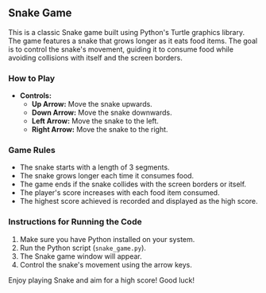 ## Snake Game

This is a classic Snake game built using Python's Turtle graphics library. The game features a snake that grows longer as it eats food items. The goal is to control the snake's movement, guiding it to consume food while avoiding collisions with itself and the screen borders.

### How to Play
- **Controls:**
  - **Up Arrow:** Move the snake upwards.
  - **Down Arrow:** Move the snake downwards.
  - **Left Arrow:** Move the snake to the left.
  - **Right Arrow:** Move the snake to the right.

### Game Rules
- The snake starts with a length of 3 segments.
- The snake grows longer each time it consumes food.
- The game ends if the snake collides with the screen borders or itself.
- The player's score increases with each food item consumed.
- The highest score achieved is recorded and displayed as the high score.

### Instructions for Running the Code
1. Make sure you have Python installed on your system.
2. Run the Python script (`snake_game.py`).
3. The Snake game window will appear.
4. Control the snake's movement using the arrow keys.

Enjoy playing Snake and aim for a high score! Good luck!
